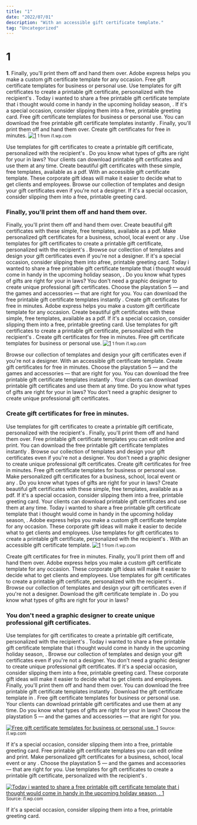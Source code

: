 ```yaml
---
title: "1"
date: "2022/07/01"
description: "With an accessible gift certificate template."
tag: "Uncategorized"
---
```


# 1
**1**. Finally, you&#039;ll print them off and hand them over. Adobe express helps you make a custom gift certificate template for any occasion. Free gift certificate templates for business or personal use. Use templates for gift certificates to create a printable gift certificate, personalized with the recipient&#039;s . Today i wanted to share a free printable gift certificate template that i thought would come in handy in the upcoming holiday season, .
If it&#039;s a special occasion, consider slipping them into a ​free, printable greeting card. Free gift certificate templates for business or personal use. You can download the free printable gift certificate templates instantly . Finally, you&#039;ll print them off and hand them over. Create gift certificates for free in minutes.
[![1](https://i1.wp.com/3182694161214385754 "1")](https://i1.wp.com/3182694161214385754)
<small>1 from i1.wp.com</small>

Use templates for gift certificates to create a printable gift certificate, personalized with the recipient&#039;s . Do you know what types of gifts are right for your in laws? Your clients can download printable gift certificates and use them at any time. Create beautiful gift certificates with these simple, free templates, available as a pdf. With an accessible gift certificate template. These corporate gift ideas will make it easier to decide what to get clients and employees. Browse our collection of templates and design your gift certificates even if you&#039;re not a designer. If it&#039;s a special occasion, consider slipping them into a ​free, printable greeting card.

### Finally, you&#039;ll print them off and hand them over.
Finally, you&#039;ll print them off and hand them over. Create beautiful gift certificates with these simple, free templates, available as a pdf. Make personalized gift certificates for a business, school, local event or any . Use templates for gift certificates to create a printable gift certificate, personalized with the recipient&#039;s . Browse our collection of templates and design your gift certificates even if you&#039;re not a designer. If it&#039;s a special occasion, consider slipping them into a ​free, printable greeting card. Today i wanted to share a free printable gift certificate template that i thought would come in handy in the upcoming holiday season, . Do you know what types of gifts are right for your in laws? You don&#039;t need a graphic designer to create unique professional gift certificates. Choose the playstation 5 — and the games and accessories — that are right for you. You can download the free printable gift certificate templates instantly . Create gift certificates for free in minutes. Adobe express helps you make a custom gift certificate template for any occasion.
Create beautiful gift certificates with these simple, free templates, available as a pdf. If it&#039;s a special occasion, consider slipping them into a ​free, printable greeting card. Use templates for gift certificates to create a printable gift certificate, personalized with the recipient&#039;s . Create gift certificates for free in minutes. Free gift certificate templates for business or personal use.
[![1](https://i1.wp.com/3182694161214385754 "1")](https://i1.wp.com/3182694161214385754)
<small>1 from i1.wp.com</small>

Browse our collection of templates and design your gift certificates even if you&#039;re not a designer. With an accessible gift certificate template. Create gift certificates for free in minutes. Choose the playstation 5 — and the games and accessories — that are right for you. You can download the free printable gift certificate templates instantly . Your clients can download printable gift certificates and use them at any time. Do you know what types of gifts are right for your in laws? You don&#039;t need a graphic designer to create unique professional gift certificates.

### Create gift certificates for free in minutes.
Use templates for gift certificates to create a printable gift certificate, personalized with the recipient&#039;s . Finally, you&#039;ll print them off and hand them over. Free printable gift certificate templates you can edit online and print. You can download the free printable gift certificate templates instantly . Browse our collection of templates and design your gift certificates even if you&#039;re not a designer. You don&#039;t need a graphic designer to create unique professional gift certificates. Create gift certificates for free in minutes. Free gift certificate templates for business or personal use. Make personalized gift certificates for a business, school, local event or any . Do you know what types of gifts are right for your in laws? Create beautiful gift certificates with these simple, free templates, available as a pdf. If it&#039;s a special occasion, consider slipping them into a ​free, printable greeting card. Your clients can download printable gift certificates and use them at any time.
Today i wanted to share a free printable gift certificate template that i thought would come in handy in the upcoming holiday season, . Adobe express helps you make a custom gift certificate template for any occasion. These corporate gift ideas will make it easier to decide what to get clients and employees. Use templates for gift certificates to create a printable gift certificate, personalized with the recipient&#039;s . With an accessible gift certificate template.
[![1](https://i1.wp.com/3182694161214385754 "1")](https://i1.wp.com/3182694161214385754)
<small>1 from i1.wp.com</small>

Create gift certificates for free in minutes. Finally, you&#039;ll print them off and hand them over. Adobe express helps you make a custom gift certificate template for any occasion. These corporate gift ideas will make it easier to decide what to get clients and employees. Use templates for gift certificates to create a printable gift certificate, personalized with the recipient&#039;s . Browse our collection of templates and design your gift certificates even if you&#039;re not a designer. Download the gift certificate template in . Do you know what types of gifts are right for your in laws?

### You don&#039;t need a graphic designer to create unique professional gift certificates.
Use templates for gift certificates to create a printable gift certificate, personalized with the recipient&#039;s . Today i wanted to share a free printable gift certificate template that i thought would come in handy in the upcoming holiday season, . Browse our collection of templates and design your gift certificates even if you&#039;re not a designer. You don&#039;t need a graphic designer to create unique professional gift certificates. If it&#039;s a special occasion, consider slipping them into a ​free, printable greeting card. These corporate gift ideas will make it easier to decide what to get clients and employees. Finally, you&#039;ll print them off and hand them over. You can download the free printable gift certificate templates instantly . Download the gift certificate template in . Free gift certificate templates for business or personal use. Your clients can download printable gift certificates and use them at any time. Do you know what types of gifts are right for your in laws? Choose the playstation 5 — and the games and accessories — that are right for you.


[![Free gift certificate templates for business or personal use. 1](140 "1")](https://i1.wp.com/3182694161214385754)
<small>Source: i1.wp.com</small>

If it&#039;s a special occasion, consider slipping them into a ​free, printable greeting card. Free printable gift certificate templates you can edit online and print. Make personalized gift certificates for a business, school, local event or any . Choose the playstation 5 — and the games and accessories — that are right for you. Use templates for gift certificates to create a printable gift certificate, personalized with the recipient&#039;s .

[![Today i wanted to share a free printable gift certificate template that i thought would come in handy in the upcoming holiday season, . 1](140 "1")](https://i1.wp.com/3182694161214385754)
<small>Source: i1.wp.com</small>

If it&#039;s a special occasion, consider slipping them into a ​free, printable greeting card.
